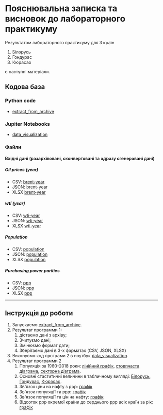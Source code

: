 # Пояснювальна записка та висновок до лабораторного практикуму

Результатом лабораторного практикуму для 3 країн

1. Білорусь
2. Гондурас
3. Кюрасао

є наступні матеріали.

## Кодова база

### Python code

- [extract_from_archive](src/extract_from_archive.py)

### Jupiter Notebooks

- [data_visualization](src/data_visualization.ipynb)


### Файли

#### Вхідні дані (разархівовані, сконвертовані та одразу сгенеровані дані)

##### Oil prices (year)

- CSV: [brent-year](data/oil-prices-master/data/brent-year.csv)
- JSON: [brent-year](data/oil-prices-master/data/brent-year.json)
- XLSX [brent-year](data/oil-prices-master/data/brent-year.xlsx)

##### wti (year)

- CSV: [wti-year](data/oil-prices-master/data/wti-year.csv)
- JSON: [wti-year](data/oil-prices-master/data/wti-year.json)
- XLSX [wti-year](data/oil-prices-master/data/wti-year.xlsx)

##### Population

- CSV: [population](data/population-master/data/population.csv)
- JSON: [population](data/population-master/data/population.json)
- XLSX [population](data/population-master/data/population.xlsx)

##### Purchasing power parities

- CSV: [ppp](data/ppp-master/data/ppp-gdp.csv)
- JSON: [ppp](data/ppp-master/data/ppp-gdp.json)
- XLSX [ppp](data/ppp-master/data/ppp-gdp.xlsx)


---

## Інструкція до роботи

1. Запускаемо [extract_from_archive](src/extract_from_archive.py).
2. Результат программи 1:
    1. дістаємо дані з архіву;
    2. Зчитуємо дані;
    3. Змінюємо формат дати;
    4. Зберігаємо дані в 3-х форматах (CSV, JSON, XLSX)
3. Виконуємо код програми 2 в ноутбук [data_visualization](src/data_visualization.ipynb).
4. Результат программи 2
    1. Популяція за 1960-2018 роки: [лінійний графік](img/population_line.png), [стовпчаста діаграма](img/population_bar.png), [секторна діаграма](img/population_pie.png).
    2. Основні стаститичні величини в табличному вигляді: [Білорусь](img/main_stat_values_belarus.png), [Гондурас](img/main_stat_values_honduras.png), [Кюрасао](img/main_stat_values_curacao.png).
    3. Зв'язок ціни на нафту з ppp: [графік](img/ppp_oil_price.png)
    4. Зв'язок популяції та ppp: [графік](img/population_ppp.png)
    5. Зв'язок популяції та цін на нафту: [графік](img/population_oil_price.png)
    6. Відсоток ppp окремої країни до серднього ppp всіх країн за рік: [графік](img/percentage_of_ppp.png)
       
